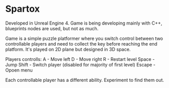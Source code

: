 # Spartox

Developed in Unreal Engine 4. Game is being developing mainly with C++, blueprints nodes are used, but not as much. 

Game is a simple puzzle platformer where you switch control between two controllable players and need to collect the key before reaching the end platform.
It's played on 2D plane but designed in 3D space.

Players controlls:
A - Move left
D - Move right
R - Restart level
Space - Jump
Shift - Switch player (disabled for majority of first level)
Escape - Opoen menu

Each controllable player has a different ability. Experiment to find them out.  
